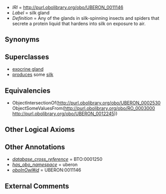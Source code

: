  * *IRI* = http://purl.obolibrary.org/obo/UBERON_0011146
 * *Label* = silk gland
 * *Definition* = Any of the glands in silk-spinning insects and spiders that secrete a protein liquid that hardens into silk on exposure to air.

## Synonyms


## Superclasses

 * [exocrine gland](../../UBERON/65/UBERON_0002365.md)
 * [produces](../../RO/00/RO_0003000.md) some [silk](../../UBERON/45/UBERON_0012245.md)

## Equivalencies

 * ObjectIntersectionOf(<http://purl.obolibrary.org/obo/UBERON_0002530> ObjectSomeValuesFrom(<http://purl.obolibrary.org/obo/RO_0003000> <http://purl.obolibrary.org/obo/UBERON_0012245>))

## Other Logical Axioms


## Other Annotations

 * *[database_cross_reference](../../ef/oboInOwl#hasDbXref.md)* = BTO:0001250
 * *[has_obo_namespace](../../ce/oboInOwl#hasOBONamespace.md)* = uberon
 * *[oboInOwl#id](../../id/oboInOwl#id.md)* = UBERON:0011146

## External Comments

